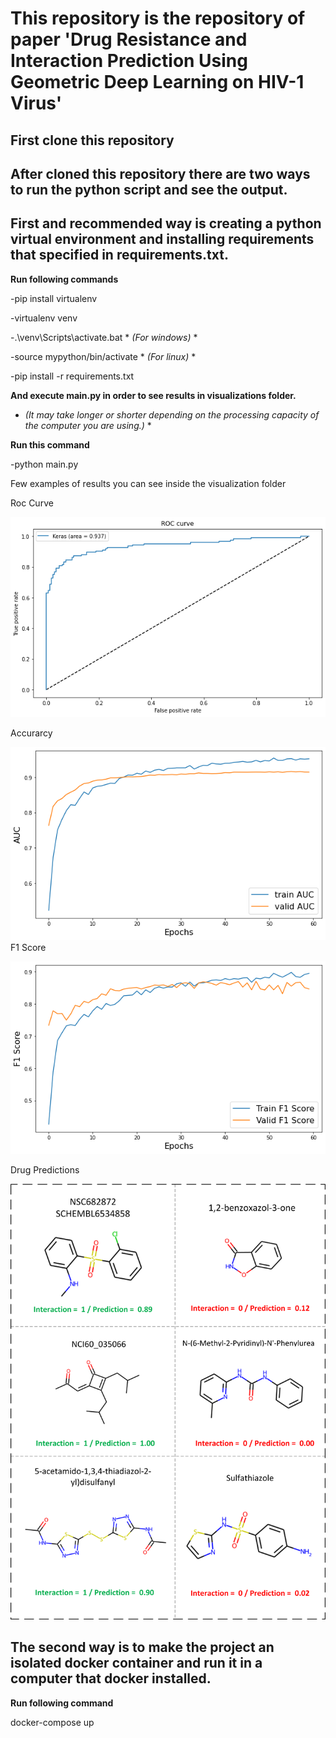 # This repository is the repository of paper 'Drug Resistance and Interaction Prediction Using Geometric Deep Learning on HIV-1 Virus'

## First clone this repository

## After cloned this repository there are two ways to run the python script and see the output.

## First and recommended way is creating a python virtual environment and installing requirements that specified in requirements.txt.
**Run following commands** 

-pip install virtualenv

-virtualenv venv

-.\venv\Scripts\activate.bat  * *(For windows)* *

-source mypython/bin/activate  * *(For linux)* *

-pip install -r requirements.txt



**And execute main.py in order to see results in visualizations folder.**

* *(It may take longer or shorter depending on the processing capacity of the computer you are using.)* *

**Run this command**

-python main.py

Few examples of results you can see inside the visualization folder

Roc Curve

![roc curve](https://github.com/BihterDass/hiv-drug-interaction-with-geometric-deep-learning/blob/master/visualizations/roc%20curve.png)

Accurarcy

![roc curve](https://github.com/BihterDass/hiv-drug-interaction-with-geometric-deep-learning/blob/master/visualizations/auc.png)
F1 Score

![roc curve](https://github.com/BihterDass/hiv-drug-interaction-with-geometric-deep-learning/blob/master/visualizations/f1%20score.png)

Drug Predictions

![roc curve](https://github.com/BihterDass/hiv-drug-interaction-with-geometric-deep-learning/blob/master/visualizations/drug%20predictions.png)

## The second way is to make the project an isolated docker container and run it in a computer that docker installed.
**Run following command**

docker-compose up





